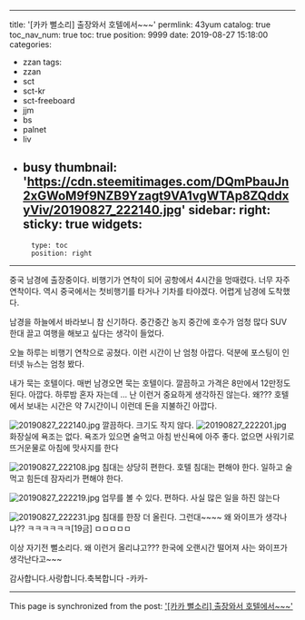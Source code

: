 
---
title: '[카카 뻘소리] 출장와서 호텔에서~~~'
permlink: 43yum
catalog: true
toc_nav_num: true
toc: true
position: 9999
date: 2019-08-27 15:18:00
categories:
- zzan
tags:
- zzan
- sct
- sct-kr
- sct-freeboard
- jjm
- bs
- palnet
- liv
- busy
thumbnail: 'https://cdn.steemitimages.com/DQmPbauJn2xGWoM9f9NZB9Yzagt9VA1vgWTAp8ZQddxyViv/20190827_222140.jpg'
sidebar:
    right:
        sticky: true
widgets:
    -
        type: toc
        position: right
---


중국 남경에 출장중이다.
비행기가 연착이 되어 공항에서 4시간을 멍때렸다. 너무 자주 연착이다. 역시 중국에서는 첫비행기를 타거나 기차를 타야겠다.  어렵게 남경에 도착했다.

남경을 하늘에서 바라보니 참 신기하다.
중간중간 농지 중간에 호수가 엄청 많다
SUV 한대 끌고 여행을 해보고 싶다는 생각이 들었다.

오늘 하루는 비행기 연착으로 공쳤다. 이런 시간이 난 엄청 아깝다. 덕분에 포스팅이 인터넷  뉴스는 엄청 봤다.

내가 묵는 호텔이다.
매번 남경오면 묵는 호텔이다. 깔끔하고 가격은 8만에서 12만정도 된다. 아깝다. 하루밤 혼자 자는데 ... 난 이런거 중요하게 생각하진 않는다. 왜??? 호텔에서 보내는 시간은 약 7시간이니 이런데 돈을 지불하긴 아깝다.


![20190827_222140.jpg](https://cdn.steemitimages.com/DQmPbauJn2xGWoM9f9NZB9Yzagt9VA1vgWTAp8ZQddxyViv/20190827_222140.jpg)
깔끔하다. 크기도 작지 않다. 
![20190827_222201.jpg](https://cdn.steemitimages.com/DQmeoJkUV9V39a3iHRYCrcfNgTXPwnXefX4kq7FuMxYP2U8/20190827_222201.jpg)
화장실에 욕조는 없다. 욕조가 있으면 술먹고 아침 반신욕에 아주 좋다. 없으면 사워기로 뜨거운물로 아침에 맛사지를 한다

![20190827_222108.jpg](https://cdn.steemitimages.com/DQmf69dt7B3twNFvU9yNyxag7BAmnkX5LhmRKWLsEkvpRe2/20190827_222108.jpg)
침대는 상당히 편한다. 호텔 침대는 편해야 한다. 일하고 술먹고 힘든데 잠자리가 편해야 한다.

![20190827_222219.jpg](https://cdn.steemitimages.com/DQmZEhyKcnbGbkD46kXge1KTKzdBd7ZaeuFKm72jqC7Mfwr/20190827_222219.jpg)
업무를 볼 수 있다. 편하다. 사실 많은 일을 하진 않는다

![20190827_222231.jpg](https://cdn.steemitimages.com/DQmPT9GJvS6oAty4Ev49PskU9zjymqx76WADEn8BRA2xE3P/20190827_222231.jpg)
침대를 한장 더 올린다.
그런대~~~~ 왜 와이프가 생각나냐??
ㅋㅋㅋㅋㅋㅋ[19금] ㅁㅁㅁㅁㅁ

이상 자기전 뻘소리다. 왜 이런거 올리냐고???
한국에 오랜시간 떨어져 사는 와이프가 생각난다고~~~

감사합니다.사랑합니다.축복합니다 -카카-

- - -

This page is synchronized from the post: ['[카카 뻘소리] 출장와서 호텔에서~~~'](https://steemit.com/@kibumh/43yum)
